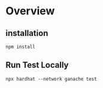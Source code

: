 # Overview

## installation

```shell
npm install
```

## Run Test Locally 

```shell
npx hardhat --network ganache test

```
